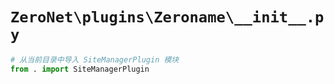 # `ZeroNet\plugins\Zeroname\__init__.py`

```py
# 从当前目录中导入 SiteManagerPlugin 模块
from . import SiteManagerPlugin
```